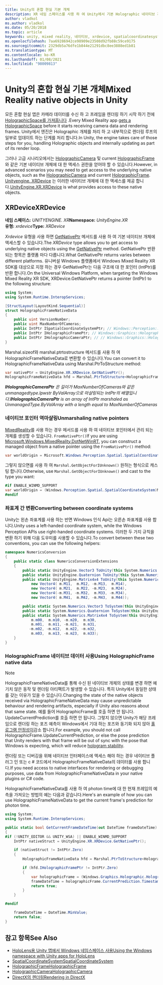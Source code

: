 ```yaml
---
title: Unity의 혼합 현실 기본 개체
description: XR 네임 스페이스를 사용 하 여 Unity에서 기본 Holographic 네이티브 개체에 액세스 하는 방법에 대해 알아봅니다.
author: vladkol
ms.author: vladkol
ms.date: 05/20/2018
ms.topic: article
keywords: unity, mixed reality, 네이티브, xrdevice, spatialcoordinatesystem, holographicframe, holographiccamera, ispatialcoordinatesystem, iholographicframe, iholographiccamera, getnativeptr, mixed reality 헤드셋, windows mixed reality 헤드셋, 가상 현실 헤드셋
ms.openlocfilehash: 7aa69286942ce98909e23508d92fb88c59ce9175
ms.sourcegitcommit: 2329db5a76dfe1b844e21291dbc8ee3888ed1b81
ms.translationtype: MT
ms.contentlocale: ko-KR
ms.lasthandoff: 01/08/2021
ms.locfileid: "98009813"
---
```

# <a name="mixed-reality-native-objects-in-unity"></a><span data-ttu-id="118a9-104">Unity의 혼합 현실 기본 개체</span><span class="sxs-lookup"><span data-stu-id="118a9-104">Mixed Reality native objects in Unity</span></span>

<span data-ttu-id="118a9-105">모든 혼합 현실 앱은 카메라 데이터를 수신 하 고 프레임을 렌더링 하기 시작 하기 전에 [HolographicSpace를 가져옵니다](../native/getting-a-holographicspace.md) .</span><span class="sxs-lookup"><span data-stu-id="118a9-105">Every Mixed Reality app [gets a HolographicSpace](../native/getting-a-holographicspace.md) before it starts receiving camera data and rendering frames.</span></span> <span data-ttu-id="118a9-106">Unity에서 엔진은 Holographic 개체를 처리 하 고 내부적으로 렌더링 루프의 일부로 업데이트 하는 단계를 처리 합니다.</span><span class="sxs-lookup"><span data-stu-id="118a9-106">In Unity, the engine takes care of those steps for you, handling Holographic objects and internally updating as part of its render loop.</span></span>

<span data-ttu-id="118a9-107">그러나 고급 시나리오에서는 <a href="https://docs.microsoft.com/uwp/api/windows.graphics.holographic.holographiccamera" target="_blank">HolographicCamera</a> 및 current <a href="https://docs.microsoft.com/uwp/api/windows.graphics.holographic.holographicframe" target="_blank">HolographicFrame</a>와 같은 기본 네이티브 개체에 대 한 액세스 권한을 얻어야 할 수 있습니다.</span><span class="sxs-lookup"><span data-stu-id="118a9-107">However, in advanced scenarios you may need to get access to the underlying native objects, such as the <a href="https://docs.microsoft.com/uwp/api/windows.graphics.holographic.holographiccamera" target="_blank">HolographicCamera</a> and current <a href="https://docs.microsoft.com/uwp/api/windows.graphics.holographic.holographicframe" target="_blank">HolographicFrame</a>.</span></span> <span data-ttu-id="118a9-108"><a href="https://docs.unity3d.com/ScriptReference/XR.XRDevice.html" target="_blank">Unityengine. XRDevice</a> 는 이러한 네이티브 개체에 대 한 액세스를 제공 합니다.</span><span class="sxs-lookup"><span data-stu-id="118a9-108"><a href="https://docs.unity3d.com/ScriptReference/XR.XRDevice.html" target="_blank">UnityEngine.XR.XRDevice</a> is what provides access to these native objects.</span></span>

## <a name="xrdevice"></a><span data-ttu-id="118a9-109">XRDevice</span><span class="sxs-lookup"><span data-stu-id="118a9-109">XRDevice</span></span> 

<span data-ttu-id="118a9-110">**네임 스페이스:** *UNITYENGINE. XR*</span><span class="sxs-lookup"><span data-stu-id="118a9-110">**Namespace:** *UnityEngine.XR*</span></span><br>
<span data-ttu-id="118a9-111">**유형:** *xrdevice*</span><span class="sxs-lookup"><span data-stu-id="118a9-111">**Type:** *XRDevice*</span></span>

<span data-ttu-id="118a9-112">*Xrdevice* 유형을 사용 하면 <a href="https://docs.unity3d.com/ScriptReference/XR.XRDevice.GetNativePtr.html" target="_blank">GetNativePtr</a> 메서드를 사용 하 여 기본 네이티브 개체에 액세스할 수 있습니다.</span><span class="sxs-lookup"><span data-stu-id="118a9-112">The *XRDevice* type allows you to get access to underlying native objects using the <a href="https://docs.unity3d.com/ScriptReference/XR.XRDevice.GetNativePtr.html" target="_blank">GetNativePtr</a> method.</span></span> <span data-ttu-id="118a9-113">GetNativePtr 반환 되는 항목은 플랫폼 마다 다릅니다.</span><span class="sxs-lookup"><span data-stu-id="118a9-113">What GetNativePtr returns varies between different platforms.</span></span> <span data-ttu-id="118a9-114">유니버설 Windows 플랫폼에서 Windows Mixed Reality XR SDK를 대상으로 지정 하는 경우 GetNativePtr는 다음 구조에 대 한 포인터 (IntPtr)를 반환 합니다.</span><span class="sxs-lookup"><span data-stu-id="118a9-114">On the Universal Windows Platform, when targeting the Windows Mixed Reality XR SDK, XRDevice.GetNativePtr returns a pointer (IntPtr) to the following structure:</span></span> 

```cs
using System;
using System.Runtime.InteropServices;

[StructLayout(LayoutKind.Sequential)]
struct HolographicFrameNativeData
{
    public uint VersionNumber;
    public uint MaxNumberOfCameras;
    public IntPtr ISpatialCoordinateSystemPtr; // Windows::Perception::Spatial::ISpatialCoordinateSystem
    public IntPtr IHolographicFramePtr; // Windows::Graphics::Holographic::IHolographicFrame 
    public IntPtr IHolographicCameraPtr; // // Windows::Graphics::Holographic::IHolographicCamera
}
```
<span data-ttu-id="118a9-115">Marshal.sizeof와 marshal.ptrtostructure 메서드를 사용 하 여 HolographicFrameNativeData로 변환할 수 있습니다.</span><span class="sxs-lookup"><span data-stu-id="118a9-115">You can convert it to HolographicFrameNativeData using Marshal.PtrToStructure method:</span></span>
```cs
var nativePtr = UnityEngine.XR.XRDevice.GetNativePtr();
HolographicFrameNativeData hfd = Marshal.PtrToStructure<HolographicFrameNativeData>(nativePtr);
```
<span data-ttu-id="118a9-116">***IHolographicCameraPtr** 은 길이가 MaxNumberOfCameras와 같은 unmanagedtype.lpwstr ByValArray으로 마샬링되는 IntPtr의 배열입니다.*</span><span class="sxs-lookup"><span data-stu-id="118a9-116">***IHolographicCameraPtr** is an array of IntPtr marshaled as UnmanagedType.ByValArray with a length equal to MaxNumberOfCameras*</span></span> 

### <a name="unmarshaling-native-pointers"></a><span data-ttu-id="118a9-117">네이티브 포인터 역마샬링</span><span class="sxs-lookup"><span data-stu-id="118a9-117">Unmarshaling native pointers</span></span>

<span data-ttu-id="118a9-118">[MixedReality](https://www.nuget.org/packages/Microsoft.Windows.MixedReality.DotNetWinRT)를 사용 하는 경우 메서드를 사용 하 여 네이티브 포인터에서 관리 되는 개체를 생성할 수 있습니다. `FromNativePtr()`</span><span class="sxs-lookup"><span data-stu-id="118a9-118">If you are using [Microsoft.Windows.MixedReality.DotNetWinRT](https://www.nuget.org/packages/Microsoft.Windows.MixedReality.DotNetWinRT), you can construct a managed object from a native pointer using the `FromNativePtr()` method:</span></span>

```cs
var worldOrigin = Microsoft.Windows.Perception.Spatial.SpatialCoordinateSystem.FromNativePtr(hfd.ISpatialCoordinateSystemPtr);
```

<span data-ttu-id="118a9-119">그렇지 않으면를 사용 하 여 `Marshal.GetObjectForIUnknown()` 원하는 형식으로 캐스팅 합니다.</span><span class="sxs-lookup"><span data-stu-id="118a9-119">Otherwise, use `Marshal.GetObjectForIUnknown()` and cast to the type you want:</span></span>

```cs
#if ENABLE_WINMD_SUPPORT
var worldOrigin = (Windows.Perception.Spatial.SpatialCoordinateSystem)Marshal.GetObjectForIUnknown(hfd.ISpatialCoordinateSystemPtr);
#endif
```

### <a name="converting-between-coordinate-systems"></a><span data-ttu-id="118a9-120">좌표계 간 변환</span><span class="sxs-lookup"><span data-stu-id="118a9-120">Converting between coordinate systems</span></span>

<span data-ttu-id="118a9-121">Unity는 왼손 좌표계를 사용 하는 반면 Windows 인식 Api는 오른손 좌표계를 사용 합니다.</span><span class="sxs-lookup"><span data-stu-id="118a9-121">Unity uses a left-handed coordinate system, while the Windows Perception APIs use right-handed coordinate systems.</span></span> <span data-ttu-id="118a9-122">이러한 두 가지 규칙을 변환 하기 위해 다음 도우미를 사용할 수 있습니다.</span><span class="sxs-lookup"><span data-stu-id="118a9-122">To convert between these two conventions, you can use the following helpers:</span></span>

```cs
namespace NumericsConversion
{
    public static class NumericsConversionExtensions
    {
        public static UnityEngine.Vector3 ToUnity(this System.Numerics.Vector3 v) => new UnityEngine.Vector3(v.X, v.Y, -v.Z);
        public static UnityEngine.Quaternion ToUnity(this System.Numerics.Quaternion q) => new UnityEngine.Quaternion(-q.X, -q.Y, q.Z, q.W);
        public static UnityEngine.Matrix4x4 ToUnity(this System.Numerics.Matrix4x4 m) => new UnityEngine.Matrix4x4(
            new Vector4( m.M11,  m.M12, -m.M13,  m.M14),
            new Vector4( m.M21,  m.M22, -m.M23,  m.M24),
            new Vector4(-m.M31, -m.M32,  m.M33, -m.M34),
            new Vector4( m.M41,  m.M42, -m.M43,  m.M44));

        public static System.Numerics.Vector3 ToSystem(this UnityEngine.Vector3 v) => new System.Numerics.Vector3(v.x, v.y, -v.z);
        public static System.Numerics.Quaternion ToSystem(this UnityEngine.Quaternion q) => new System.Numerics.Quaternion(-q.x, -q.y, q.z, q.w);
        public static System.Numerics.Matrix4x4 ToSystem(this UnityEngine.Matrix4x4 m) => new System.Numerics.Matrix4x4(
            m.m00,  m.m10, -m.m20,  m.m30,
            m.m01,  m.m11, -m.m21,  m.m31,
           -m.m02, -m.m12,  m.m22, -m.m32,
            m.m03,  m.m13, -m.m23,  m.m33);
    }
}
```

### <a name="using-holographicframe-native-data"></a><span data-ttu-id="118a9-123">HolographicFrame 네이티브 데이터 사용</span><span class="sxs-lookup"><span data-stu-id="118a9-123">Using HolographicFrame native data</span></span>

> [!NOTE]
> <span data-ttu-id="118a9-124">HolographicFrameNativeData를 통해 수신 된 네이티브 개체의 상태를 변경 하면 예기치 않은 동작 및 렌더링 아티팩트가 발생할 수 있습니다. 특히 Unity에서 동일한 상태를 갖는 이유가 있을 수 있습니다.</span><span class="sxs-lookup"><span data-stu-id="118a9-124">Changing the state of the native objects received via HolographicFrameNativeData may cause unpredictable behaviour and rendering artifacts, especially if Unity also reasons about that same state.</span></span>  <span data-ttu-id="118a9-125">예를 들어 HolographicFrame를 호출 하면 안 됩니다. UpdateCurrentPrediction를 호출 하면 안 됩니다. 그렇지 않으면 Unity가 해당 프레임으로 렌더링 하는 포즈 예측이 Windows에서 기대 하는 포즈와 동기화 되지 않아 [홀로그램 안정성이](../platform-capabilities-and-apis/hologram-stability.md)감소 합니다.</span><span class="sxs-lookup"><span data-stu-id="118a9-125">For example, you should not call HolographicFrame.UpdateCurrentPrediction, or else the pose prediction that Unity renders with that frame will be out of sync with the pose that Windows is expecting, which will reduce [hologram stability](../platform-capabilities-and-apis/hologram-stability.md).</span></span>

<span data-ttu-id="118a9-126">렌더링 또는 디버깅을 위해 네이티브 인터페이스에 액세스 해야 하는 경우 네이티브 플러그 인 또는 c # 코드에서 HolographicFrameNativeData의 데이터를 사용 합니다.</span><span class="sxs-lookup"><span data-stu-id="118a9-126">If you need access to native interfaces for rendering or debugging purposes, use data from HolographicFrameNativeData in your native plugins or C# code.</span></span> 

<span data-ttu-id="118a9-127">HolographicFrameNativeData를 사용 하 여 photon time에 대 한 현재 프레임의 예측을 가져오는 방법의 예는 다음과 같습니다.</span><span class="sxs-lookup"><span data-stu-id="118a9-127">Here's an example of how you can use HolographicFrameNativeData to get the current frame's prediction for photon time.</span></span> 

```cs
using System;
using System.Runtime.InteropServices;

public static bool GetCurrentFrameDateTime(out DateTime frameDateTime)
{
#if (!UNITY_EDITOR && UNITY_WSA) || ENABLE_WINMD_SUPPORT
    IntPtr nativeStruct = UnityEngine.XR.XRDevice.GetNativePtr();

    if (nativeStruct != IntPtr.Zero)
    {
        HolographicFrameNativeData hfd = Marshal.PtrToStructure<HolographicFrameNativeData>(nativeStruct);

        if (hfd.IHolographicFramePtr != IntPtr.Zero)
        {
            var holographicFrame = (Windows.Graphics.Holographic.HolographicFrame)Marshal.GetObjectForIUnknown(hfd.IHolographicFramePtr);
            frameDateTime = holographicFrame.CurrentPrediction.Timestamp.TargetTime.DateTime;
            return true;
        }
    }

#endif

    frameDateTime = DateTime.MinValue;
    return false;
}

```

## <a name="see-also"></a><span data-ttu-id="118a9-128">참고 항목</span><span class="sxs-lookup"><span data-stu-id="118a9-128">See Also</span></span>

* [<span data-ttu-id="118a9-129">HoloLens용 Unity 앱에서 Windows 네임스페이스 사용</span><span class="sxs-lookup"><span data-stu-id="118a9-129">Using the Windows namespace with Unity apps for HoloLens</span></span>](using-the-windows-namespace-with-unity-apps-for-hololens.md)
* <span data-ttu-id="118a9-130"><a href="https://docs.microsoft.com/uwp/api/windows.perception.spatial.spatialcoordinatesystem" target="_blank">SpatialCoordinateSystem</a></span><span class="sxs-lookup"><span data-stu-id="118a9-130"><a href="https://docs.microsoft.com/uwp/api/windows.perception.spatial.spatialcoordinatesystem" target="_blank">SpatialCoordinateSystem</a></span></span>
* <span data-ttu-id="118a9-131"><a href="https://docs.microsoft.com/uwp/api/windows.graphics.holographic.holographicframe" target="_blank">HolographicFrame</a></span><span class="sxs-lookup"><span data-stu-id="118a9-131"><a href="https://docs.microsoft.com/uwp/api/windows.graphics.holographic.holographicframe" target="_blank">HolographicFrame</a></span></span>
* <span data-ttu-id="118a9-132"><a href="https://docs.microsoft.com/uwp/api/windows.graphics.holographic.holographiccamera" target="_blank">HolographicCamera</a></span><span class="sxs-lookup"><span data-stu-id="118a9-132"><a href="https://docs.microsoft.com/uwp/api/windows.graphics.holographic.holographiccamera" target="_blank">HolographicCamera</a></span></span>
* [<span data-ttu-id="118a9-133">DirectX의 렌더링</span><span class="sxs-lookup"><span data-stu-id="118a9-133">Rendering in DirectX</span></span>](../native/rendering-in-directx.md)
